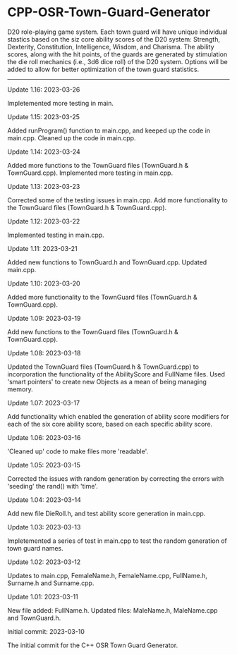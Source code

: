 # CPP-OSR-Town-Guard-Generator
D20 role-playing game system.  Each town guard will have unique individual stastics based on the siz core ability scores of the D20 system: Strength, Dexterity, Constitution, Intelligence, Wisdom, and Charisma.  The ability scores, along with the hit points, of the guards are generated by stimulation the die roll mechanics (i.e., 3d6 dice roll) of the D20 system.  Options will be added to allow for better optimization of the town guard statistics.

-----------------

Update 1.16: 2023-03-26

Impletemented more testing in main.


Update 1.15: 2023-03-25

Added runProgram() function to main.cpp, and keeped up the code in main.cpp.  Cleaned up the code in main.cpp.


Update 1.14: 2023-03-24

Added more functions to the TownGuard files (TownGuard.h & TownGuard.cpp).  Implemented more testing in main.cpp.


Update 1.13: 2023-03-23

Corrected some of the testing issues in main.cpp.  Add more functionality to the TownGuard files (TownGuard.h & TownGuard.cpp).


Update 1.12: 2023-03-22

Implemented testing in main.cpp.


Update 1.11: 2023-03-21

Added new functions to TownGuard.h and TownGuard.cpp.  Updated main.cpp.


Update 1.10: 2023-03-20

Added more functionality to the TownGuard files (TownGuard.h & TownGuard.cpp).


Update 1.09: 2023-03-19

Add new functions to the TownGuard files (TownGuard.h & TownGuard.cpp).


Update 1.08: 2023-03-18

Updated the TownGuard files (TownGuard.h & TownGuard.cpp) to incorporation the functionality of the AbilityScore and FullName files.  Used 'smart pointers' to create new Objects as a mean of being managing memory.


Update 1.07: 2023-03-17

Add functionality which enabled the generation of ability score modifiers for each of the six core ability score, based on each specific ability score.


Update 1.06: 2023-03-16

'Cleaned up' code to make files more 'readable'.


Update 1.05: 2023-03-15

Corrected the issues with random generation by correcting the errors with 'seeding' the rand() with 'time'.


Update 1.04: 2023-03-14

Add new file DieRoll.h, and test ability score generation in main.cpp.



Update 1.03: 2023-03-13

Impletemented a series of test in main.cpp to test the random generation of town guard names.


Update 1.02: 2023-03-12

Updates to main.cpp, FemaleName.h, FemaleName.cpp, FullName.h, Surname.h and Surname.cpp.


Update 1.01: 2023-03-11

New file added: FullName.h.  Updated files: MaleName.h, MaleName.cpp and TownGuard.h.


Initial commit: 2023-03-10

The initial commit for the C++ OSR Town Guard Generator.
